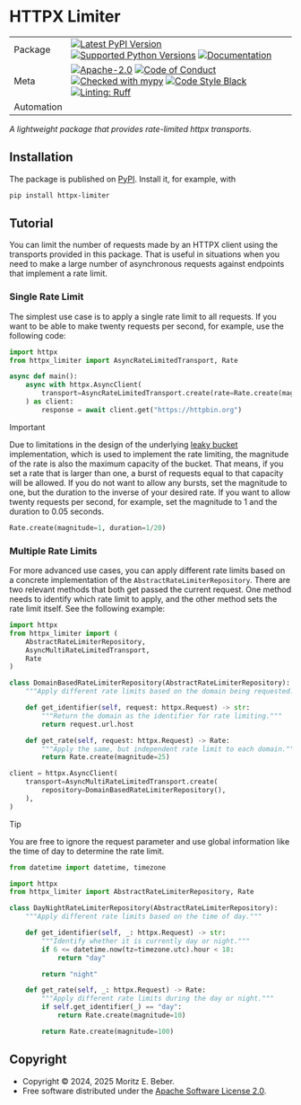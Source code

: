 # HTTPX Limiter

| |                                                                                                                                                                                                                                                                                                                                                                                                                                                                                                                                                                                                            |
|---|------------------------------------------------------------------------------------------------------------------------------------------------------------------------------------------------------------------------------------------------------------------------------------------------------------------------------------------------------------------------------------------------------------------------------------------------------------------------------------------------------------------------------------------------------------------------------------------------------------|
| Package | [![Latest PyPI Version](https://img.shields.io/pypi/v/httpx-limiter.svg)](https://pypi.org/project/httpx-limiter/) [![Supported Python Versions](https://img.shields.io/pypi/pyversions/httpx-limiter.svg)](https://pypi.org/project/httpx-limiter/) [![Documentation](https://readthedocs.org/projects/httpx-limiter/badge/?version=latest)](https://httpx-limiter.readthedocs.io/en/latest/?badge=latest)                                                                                                                                                                              |
| Meta | [![Apache-2.0](https://img.shields.io/pypi/l/httpx-limiter.svg)](LICENSE) [![Code of Conduct](https://img.shields.io/badge/Contributor%20Covenant-v2.0%20adopted-ff69b4.svg)](.github/CODE_OF_CONDUCT.md) [![Checked with mypy](https://www.mypy-lang.org/static/mypy_badge.svg)](https://mypy-lang.org/) [![Code Style Black](https://img.shields.io/badge/code%20style-black-000000.svg)](https://github.com/ambv/black) [![Linting: Ruff](https://img.shields.io/endpoint?url=https://raw.githubusercontent.com/charliermarsh/ruff/main/assets/badge/v2.json)](https://github.com/astral-sh/ruff) |
| Automation |                                                                                                                                                                                                                                                                                                                                                                                                                                       |

_A lightweight package that provides rate-limited httpx transports._

## Installation

The package is published on [PyPI](https://pypi.org/project/httpx-limiter/).
Install it, for example, with

```sh
pip install httpx-limiter
```

## Tutorial

You can limit the number of requests made by an HTTPX client using the
transports provided in this package. That is useful in situations when you need
to make a large number of asynchronous requests against endpoints that implement
a rate limit.

### Single Rate Limit

The simplest use case is to apply a single rate limit to all requests. If you
want to be able to make twenty requests per second, for example, use the
following code:

```python
import httpx
from httpx_limiter import AsyncRateLimitedTransport, Rate

async def main():
    async with httpx.AsyncClient(
        transport=AsyncRateLimitedTransport.create(rate=Rate.create(magnitude=20)),
    ) as client:
        response = await client.get("https://httpbin.org")
```

> [!IMPORTANT]
> Due to limitations in the design of the underlying [leaky
> bucket](https://en.wikipedia.org/wiki/Leaky_bucket) implementation, which is
> used to implement the rate limiting, the magnitude of the rate is also the
> maximum capacity of the bucket. That means, if you set a rate that is larger
> than one, a burst of requests equal to that capacity will be allowed. If you
> do not want to allow any bursts, set the magnitude to one, but the duration to
> the inverse of your desired rate. If you want to allow twenty requests per
> second, for example, set the magnitude to 1 and the duration to 0.05 seconds.
>
> ```python
> Rate.create(magnitude=1, duration=1/20)
> ```

### Multiple Rate Limits

For more advanced use cases, you can apply different rate limits based on a
concrete implementation of the `AbstractRateLimiterRepository`. There are two
relevant methods that both get passed the current request. One method needs to
identify which rate limit to apply, and the other method sets the rate limit
itself. See the following example:

```python
import httpx
from httpx_limiter import (
    AbstractRateLimiterRepository,
    AsyncMultiRateLimitedTransport,
    Rate
)

class DomainBasedRateLimiterRepository(AbstractRateLimiterRepository):
    """Apply different rate limits based on the domain being requested."""

    def get_identifier(self, request: httpx.Request) -> str:
        """Return the domain as the identifier for rate limiting."""
        return request.url.host

    def get_rate(self, request: httpx.Request) -> Rate:
        """Apply the same, but independent rate limit to each domain."""
        return Rate.create(magnitude=25)

client = httpx.AsyncClient(
    transport=AsyncMultiRateLimitedTransport.create(
        repository=DomainBasedRateLimiterRepository(),
    ),
)
```

> [!TIP]
> You are free to ignore the request parameter and use global information like
> the time of day to determine the rate limit.

```python
from datetime import datetime, timezone

import httpx
from httpx_limiter import AbstractRateLimiterRepository, Rate

class DayNightRateLimiterRepository(AbstractRateLimiterRepository):
    """Apply different rate limits based on the time of day."""

    def get_identifier(self, _: httpx.Request) -> str:
        """Identify whether it is currently day or night."""
        if 6 <= datetime.now(tz=timezone.utc).hour < 18:
            return "day"

        return "night"

    def get_rate(self, _: httpx.Request) -> Rate:
        """Apply different rate limits during the day or night."""
        if self.get_identifier(_) == "day":
            return Rate.create(magnitude=10)

        return Rate.create(magnitude=100)
```

## Copyright

- Copyright © 2024, 2025 Moritz E. Beber.
- Free software distributed under the [Apache Software License 2.0](./LICENSE).
